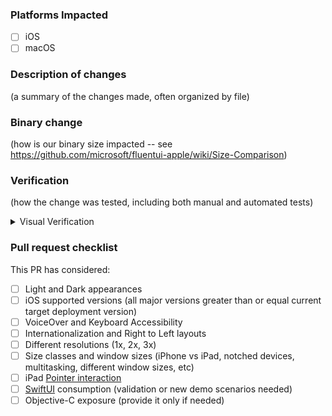 ### Platforms Impacted
- [ ] iOS
- [ ] macOS

### Description of changes

(a summary of the changes made, often organized by file)

### Binary change

(how is our binary size impacted -- see https://github.com/microsoft/fluentui-apple/wiki/Size-Comparison)

### Verification

(how the change was tested, including both manual and automated tests)

<details>
<summary>Visual Verification</summary>

| Before                                       | After                                      |
|----------------------------------------------|--------------------------------------------|
| Screenshot or description before this change | Screenshot or description with this change |
</details>

### Pull request checklist

This PR has considered:
- [ ] Light and Dark appearances
- [ ] iOS supported versions (all major versions greater than or equal current target deployment version)
- [ ] VoiceOver and Keyboard Accessibility
- [ ] Internationalization and Right to Left layouts
- [ ] Different resolutions (1x, 2x, 3x)
- [ ] Size classes and window sizes (iPhone vs iPad, notched devices, multitasking, different window sizes, etc)
- [ ] iPad [Pointer interaction](https://developer.apple.com/documentation/uikit/pointer_interactions)
- [ ] [SwiftUI](https://developer.apple.com/tutorials/swiftui) consumption (validation or new demo scenarios needed)
- [ ] Objective-C exposure (provide it only if needed)